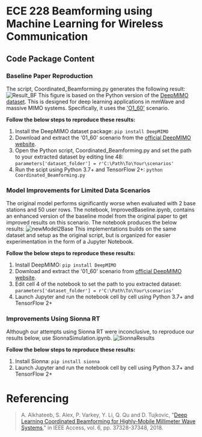 # ECE 228 Beamforming using Machine Learning for Wireless Communication 

## Code Package Content 

### Baseline Paper Reproduction
The script, Coordinated_Beamforming.py generates the following result:
![Result_BF](https://github.com/user-attachments/assets/8ffc27e2-5508-415f-a19e-c6c4483f2c36)
This figure is based on the Python version of the [DeepMIMO dataset](https://deepmimo.net/versions/v2-python/). This is designed for deep learning applications in mmWave and massive MIMO systems. Specifically, it uses the ['O1_60'](https://deepmimo.net/scenarios/o1-scenario/) scenario.

**Follow the below steps to reproduce these results:**
1. Install the DeepMIMO dataset package: `pip install DeepMIMO`
2. Download and extract the '01_60' scenario from the [official DeepMIMO website](https://deepmimo.net/scenarios/o1-scenario/).
3. Open the Python script, Coordinated_Beamforming.py and set the path to your extracted dataset by editing line 48: `parameters['dataset_folder'] = r'C:\Path\To\Your\scenarios'`
4. Run the scipt using Python 3.7+ and TensorFlow 2+: `python Coordinated_Beamforming.py`

### Model Improvements for Limited Data Scenarios
The original model performs significantly worse when evaluated with 2 base stations and 50 user rows. The notebook, ImprovedBaseline.ipynb, contains an enhanced version of the baseline model from the original paper to get improved results on this scenario. The notebook produces the below results:
![newModel2Base](https://github.com/user-attachments/assets/85d152f7-8f24-49ab-aa0c-c73c3062c6de)
This implementations builds on the same dataset and setup as the original script, but is organized for easier experimentation in the form of a Jupyter Notebook.

**Follow the below steps to reproduce these results:**
1. Install DeepMIMO: `pip install DeepMIMO`
2. Download and extract the '01_60' scenario from [official DeepMIMO website](https://deepmimo.net/scenarios/o1-scenario/).
3. Edit cell 4 of the notebook to set the path to you extracted dataset: `parameters['dataset_folder'] = r'C:\Path\To\Your\scenarios'`
4. Launch Jupyter and run the notebook cell by cell using Python 3.7+ and TensorFlow 2+



### Improvements Using Sionna RT 
Although our attempts using Sionna RT were inconclusive, to reproduce our results below, use SionnaSimulation.ipynb. 
![SionnaResults](https://github.com/user-attachments/assets/c4542123-24ff-4838-8fdb-08e2f1078e02)

**Follow the below steps to reproduce these results:**
1. Install Sionna: `pip install sionna`
2. Launch Jupyter and run the notebook cell by cell using Python 3.7+ and TensorFlow 2+

# Referencing
> A. Alkhateeb, S. Alex, P. Varkey, Y. Li, Q. Qu and D. Tujkovic, "[Deep Learning Coordinated Beamforming for Highly-Mobile Millimeter Wave Systems](https://ieeexplore.ieee.org/abstract/document/8395149)," in IEEE Access, vol. 6, pp. 37328-37348, 2018.
